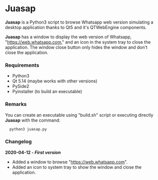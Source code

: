 # Juasap

**Juasap** is a Python3 script to browse Whatsapp web version simulating a desktop application thanks to Qt5 and it's QTWebEngine components.

**Juasap** has a window to display the web version of Whatsapp, "https://web.whatsapp.com," and an icon in the system tray to close the application. The window close button only hides the window and don't close the application.

### Requirements

- Python3
- Qt 5.14 (maybe works with other versions)
- PySide2
- Pyinstaller (to build an executable)


### Remarks

You can create an executable using "build.sh" script or executing directly **Juasap** with the command:

```sh
  python3 juasap.py
```

### Changelog

**2020-04-12 - _First version_**
- Added a window to browse "https://web.whatsapp.com".
- Added an icon to system tray to show the window and close the application.
